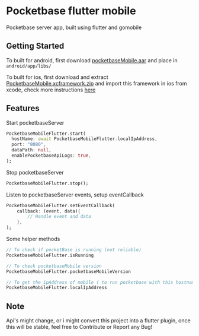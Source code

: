 # Pocketbase flutter mobile

Pocketbase server app, built using flutter and gomobile

## Getting Started

To built for android, first download [pocketbaseMobile.aar](https://github.com/rohitsangwan01/pocketbase_mobile/blob/main/pocketbaseMobile.aar) and place in `android/app/libs/`

To built for ios, first download and extract [PocketbaseMobile.xcframework.zip](https://github.com/rohitsangwan01/pocketbase_mobile/blob/main/PocketbaseMobile.xcframework.zip) and import this framework in ios from xcode, check more instructions [here](https://github.com/rohitsangwan01/pocketbase_mobile/tree/main#native-ios-setup)

## Features

Start pocketbaseServer 

```dart
PocketbaseMobileFlutter.start(
  hostName: await PocketbaseMobileFlutter.localIpAddress,
  port: "8080",
  dataPath: null,
  enablePocketbaseApiLogs: true,
);
```

Stop pocketbaseServer

```dart
PocketbaseMobileFlutter.stop();
```

Listen to pocketbaseServer events, setup eventCallback

```dart
PocketbaseMobileFlutter.setEventCallback(
    callback: (event, data){
        // Handle event and data
    },
);
```

Some helper methods

```dart
// To check if pocketBase is running (not reliable)
PocketbaseMobileFlutter.isRunning

// To check pocketbaseMobile version
PocketbaseMobileFlutter.pocketbaseMobileVersion

// To get the ipAddress of mobile ( to run pocketbase with this hostname )
PocketbaseMobileFlutter.localIpAddress
```

## Note

Api's might change, or i might convert this project into a flutter plugin, once this will be stable, feel free to Contribute or Report any Bug!
